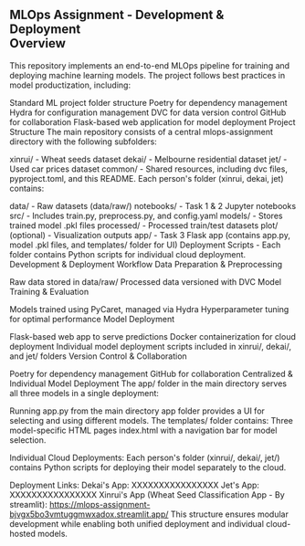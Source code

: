 MLOps Assignment - Development & Deployment<br>
Overview
--------
This repository implements an end-to-end MLOps pipeline for training and deploying machine learning models. The project follows best practices in model productization, including:

Standard ML project folder structure
Poetry for dependency management
Hydra for configuration management
DVC for data version control
GitHub for collaboration
Flask-based web application for model deployment
Project Structure
The main repository consists of a central mlops-assignment directory with the following subfolders:

xinrui/ - Wheat seeds dataset
dekai/ - Melbourne residential dataset
jet/ - Used car prices dataset
common/ - Shared resources, including dvc files, pyproject.toml, and this README.
Each person's folder (xinrui, dekai, jet) contains:

data/ - Raw datasets (data/raw/)
notebooks/ - Task 1 & 2 Jupyter notebooks
src/ - Includes train.py, preprocess.py, and config.yaml
models/ - Stores trained model .pkl files
processed/ - Processed train/test datasets
plot/ (optional) - Visualization outputs
app/ - Task 3 Flask app (contains app.py, model .pkl files, and templates/ folder for UI)
Deployment Scripts - Each folder contains Python scripts for individual cloud deployment.
Development & Deployment Workflow
Data Preparation & Preprocessing

Raw data stored in data/raw/
Processed data versioned with DVC
Model Training & Evaluation

Models trained using PyCaret, managed via Hydra
Hyperparameter tuning for optimal performance
Model Deployment

Flask-based web app to serve predictions
Docker containerization for cloud deployment
Individual model deployment scripts included in xinrui/, dekai/, and jet/ folders
Version Control & Collaboration

Poetry for dependency management
GitHub for collaboration
Centralized & Individual Model Deployment
The app/ folder in the main directory serves all three models in a single deployment:

Running app.py from the main directory app folder provides a UI for selecting and using different models.
The templates/ folder contains:
Three model-specific HTML pages
index.html with a navigation bar for model selection.

Individual Cloud Deployments:
Each person's folder (xinrui/, dekai/, jet/) contains Python scripts for deploying their model separately to the cloud.

Deployment Links:
Dekai's App: XXXXXXXXXXXXXXXX
Jet's App: XXXXXXXXXXXXXXXX
Xinrui's App (Wheat Seed Classification App - By streamlit): https://mlops-assignment-bjvgx5bo3vmtuggmwxadox.streamlit.app/
This structure ensures modular development while enabling both unified deployment and individual cloud-hosted models.
